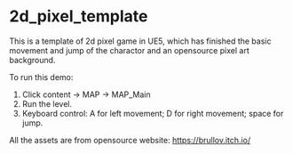# 2d_pixel_template
This is a template of 2d pixel game in UE5, which has finished the basic movement and jump of the charactor and an opensource pixel art background. 

To run this demo:
  1. Click content -> MAP -> MAP_Main
  2. Run the level.
  3. Keyboard control: A for left movement; D for right movement; space for jump.

All the assets are from opensource website:  https://brullov.itch.io/
